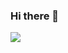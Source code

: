 ### Hi there 👋


<img src="[{BadgeURLHere}](https://img.shields.io/badge/Tableau-E97627?style=for-the-badge&logo=Tableau&logoColor=whit)" />
<!--
**rahasyac/rahasyac** is a ✨ _special_ ✨ repository because its `README.md` (this file) appears on your GitHub profile.

Here are some ideas to get you started:

- 🔭 I’m currently working on ...
- 🌱 I’m currently learning ...
- 👯 I’m looking to collaborate on ...
- 🤔 I’m looking for help with ...
- 💬 Ask me about ...
- 📫 How to reach me: ...
- 😄 Pronouns: ...
- ⚡ Fun fact: ...
-->
